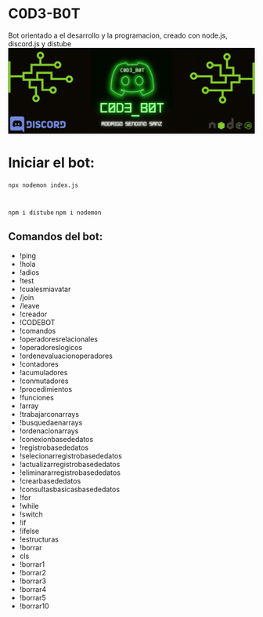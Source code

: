 # C0D3-B0T
 Bot orientado a el desarrollo y la programacion, creado con node.js, discord.js y distube
<img src="https://github.com/RodrigoSendinoSanz/C0D3-B0T/blob/main/img/header.gif" alt="cabecera">

# Iniciar el bot:
 `npx nodemon index.js`
#

 `npm i distube`
 `npm i nodemon`

## Comandos del bot:

- !ping
- !hola
- !adios
- !test
- !cualesmiavatar
- /join
- /leave
- !creador
- !CODEBOT
- !comandos
- !operadoresrelacionales
- !operadoreslogicos
- !ordenevaluacionoperadores
- !contadores
- !acumuladores
- !conmutadores
- !procedimientos
- !funciones
- !array
- !trabajarconarrays
- !busquedaenarrays
- !ordenacionarrays
- !conexionbasededatos
- !registrobasededatos
- !selecionarregistrobasededatos
- !actualizarregistrobasededatos
- !eliminararregistrobasededatos
- !crearbasededatos
- !consultasbasicasbasededatos
- !for
- !while
- !switch
- !if
- !ifelse
- !estructuras
- !borrar
- cls
- !borrar1
- !borrar2
- !borrar3
- !borrar4
- !borrar5
- !borrar10
